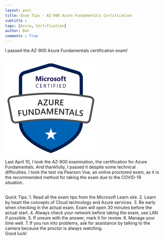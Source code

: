 ```yaml
---
layout: post
title: Exam Tips - AZ-900 Azure Fundamentals Certification
subtitle :
tags: [Azure, Certification]
author: Bon
comments : True
---
```


I passed the AZ-900 Azure Fundamentals certification exam!

<br>

<img src="/assets/img/azure-900.png" alt="AZ 900" style="width: 300px;">

<br>

Last April 10, I took the AZ-900 examination, the certification for Azure Fundamentals. And thankfully, I passed it despite some technical difficulties. I took the test via Pearson Vue, an online proctored exam, as it is the recommended method for taking the exam due to the COVID-19 situation. 

<br>
Quick Tips:
1. Read all the exam tips from the Microsoft Learn site.
2. Learn by heart the concepts of Cloud technology and Azure services.
3. Be early when checking in the actual exam. Exam will open 30 minutes before the actual start.
4. Always check your network before taking the exam, use LAN if possible.
5. If unsure with the answer, mark it for review.
6. Manage your time well.
7. If you run into problems, ask for assistance by talking to the camera because the proctor is always watching.

<br>
Good luck!
<br>






